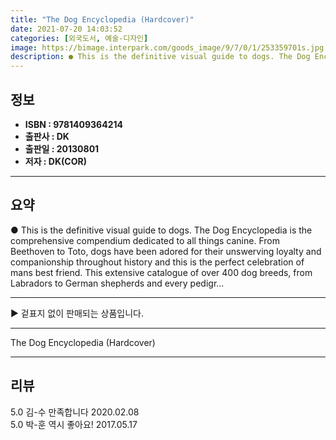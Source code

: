 ```yaml
---
title: "The Dog Encyclopedia (Hardcover)"
date: 2021-07-20 14:03:52
categories: [외국도서, 예술-디자인]
image: https://bimage.interpark.com/goods_image/9/7/0/1/253359701s.jpg
description: ● This is the definitive visual guide to dogs. The Dog Encyclopedia is the comprehensive compendium dedicated to all things canine. From Beethoven to Toto, dog
---
```


## **정보**

- **ISBN : 9781409364214**
- **출판사 : DK**
- **출판일 : 20130801**
- **저자 : DK(COR)**

------



## **요약**

●  This is the definitive visual guide to dogs. The Dog Encyclopedia is the comprehensive compendium dedicated to all things canine. From Beethoven to Toto, dogs have been adored for their unswerving loyalty and companionship throughout history and this is the perfect celebration of mans best friend. This extensive catalogue of over 400 dog breeds, from Labradors to German shepherds and every pedigr...

------

▶ 겉표지 없이 판매되는 상품입니다.

------


The Dog Encyclopedia (Hardcover) 

------


## **리뷰** 

5.0 김-수 만족합니다 2020.02.08 <br/>5.0 박-훈 역시 좋아요! 2017.05.17 <br/>